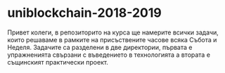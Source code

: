 # uniblockchain-2018-2019

Привет колеги, в репозиторито на курса ще намерите всички задачи, които решаваме в рамките на присъствените часове всяка Събота и Неделя. Задачите са разделени в две директории, първата е упражненията свързани с въведението в технологията а втората е същинският практически проект.
